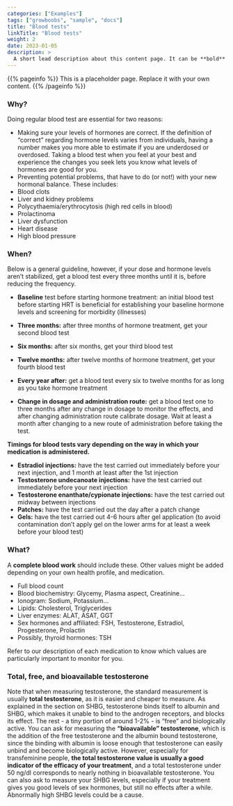 ```yaml
---
categories: ["Examples"]
tags: ["growboobs", "sample", "docs"]
title: "Blood tests"
linkTitle: "Blood tests"
weight: 2
date: 2023-01-05
description: >
  A short lead description about this content page. It can be **bold** or _italic_ and can be split over multiple paragraphs.
---
```


{{% pageinfo %}}
This is a placeholder page. Replace it with your own content.
{{% /pageinfo %}}


### Why? ###

Doing regular blood test are essential for two reasons:

- Making sure your levels of hormones are correct. If the definition of “correct” regarding hormone levels varies from individuals, having a number makes you more able to estimate if you are underdosed or overdosed. Taking a blood test when you feel at your best and experience the changes you seek lets you know what levels of hormones are good for you.
- Preventing potential problems, that have to do (or not!) with your new hormonal balance. These includes:
- Blood clots
- Liver and kidney problems
- Polycythaemia/erythrocytosis (high red cells in blood)
- Prolactinoma
- Liver dysfunction
- Heart disease
- High blood pressure

### When? ###

Below is a general guideline, however, if your dose and hormone levels aren’t stabilized, get a blood test every three months until it is, before reducing the frequency. 

- **Baseline** test before starting hormone treatment: an initial blood test before starting HRT is beneficial for establishing your baseline hormone levels and screening for morbidity (illnesses)
- **Three months:** after three months of hormone treatment, get your second blood test
- **Six months:** after six months, get your third blood test
- **Twelve months:** after twelve months of hormone treatment, get your fourth blood test
- **Every year after:** get a blood test every six to twelve months for as long as you take hormone treatment

- **Change in dosage and administration route:** get a blood test one to three months after any change in dosage to monitor the effects, and after changing
administration route calibrate dosage. Wait at least a month after changing to a new route of administration before taking the test.

**Timings for blood tests vary depending on the way in which your medication is administered.**

- **Estradiol injections:** have the test carried out immediately before your next injection, and 1 month at least after the 1st injection
- **Testosterone undecanoate injections:** have the test carried out immediately before your next injection
- **Testosterone enanthate/cypionate injections:** have the test carried out midway between injections
- **Patches:** have the test carried out the day after a patch change
- **Gels:** have the test carried out 4-6 hours after gel application (to avoid contamination don’t apply gel on the lower arms for at least a week before your blood test)

### What? ###

A **complete blood work** should include these. Other values might be added depending on your own health profile, and medication.

- Full blood count
- Blood biochemistry: Glycemy, Plasma aspect, Creatinine…
- Ionogram: Sodium, Potassium…
- Lipids: Cholesterol, Triglycerides
- Liver enzymes: ALAT, ASAT, GGT
- Sex hormones and affiliated: FSH, Testosterone, Estradiol, Progesterone, Prolactin
- Possibly, thyroid hormones: TSH

Refer to our description of each medication to know which values are particularly important to monitor for you. 

### Total, free, and bioavailable testosterone ###

Note that when measuring testosterone, the standard measurement is usually **total testosterone**, as it is easier and cheaper to measure. As explained in the section on SHBG, testosterone binds itself to albumin and SHBG, which makes it unable to bind to the androgen receptors, and blocks its effect. The rest - a tiny portion of around 1-2% - is “free” and biologically active. You can ask for measuring the **“bioavailable” testosterone**, which is the addition of the free testosterone and the albumin bound testosterone, since the binding with albumin is loose enough that testosterone can easily unbind and become biologically active. However, especially for transfeminine people, **the total testosterone value is usually a good indicator of the efficacy of your treatment**, and a total testosterone under 50 ng/dl corresponds to nearly nothing in bioavailable testosterone.
You can also ask to measure your SHBG levels, especially if your treatment gives you good levels of sex hormones, but still no effects after a while. Abnormally high SHBG levels could be a cause.
        
